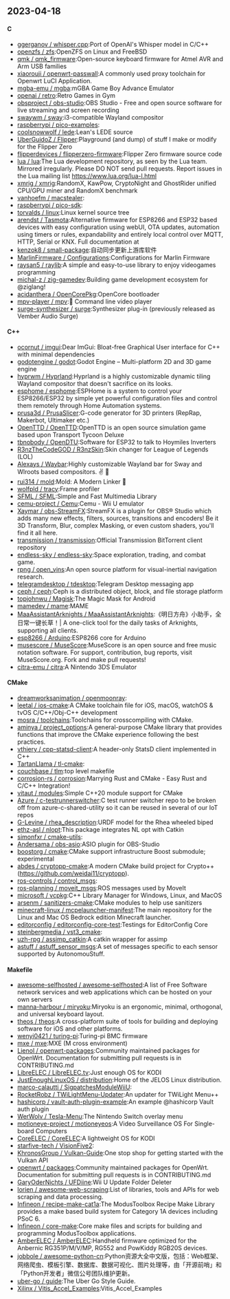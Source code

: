 ## 2023-04-18

#### C
* [ggerganov / whisper.cpp](https://github.com/ggerganov/whisper.cpp):Port of OpenAI's Whisper model in C/C++
* [openzfs / zfs](https://github.com/openzfs/zfs):OpenZFS on Linux and FreeBSD
* [qmk / qmk_firmware](https://github.com/qmk/qmk_firmware):Open-source keyboard firmware for Atmel AVR and Arm USB families
* [xiaorouji / openwrt-passwall](https://github.com/xiaorouji/openwrt-passwall):A commonly used proxy toolchain for Openwrt LuCI Application.
* [mgba-emu / mgba](https://github.com/mgba-emu/mgba):mGBA Game Boy Advance Emulator
* [openai / retro](https://github.com/openai/retro):Retro Games in Gym
* [obsproject / obs-studio](https://github.com/obsproject/obs-studio):OBS Studio - Free and open source software for live streaming and screen recording
* [swaywm / sway](https://github.com/swaywm/sway):i3-compatible Wayland compositor
* [raspberrypi / pico-examples](https://github.com/raspberrypi/pico-examples):
* [coolsnowwolf / lede](https://github.com/coolsnowwolf/lede):Lean's LEDE source
* [UberGuidoZ / Flipper](https://github.com/UberGuidoZ/Flipper):Playground (and dump) of stuff I make or modify for the Flipper Zero
* [flipperdevices / flipperzero-firmware](https://github.com/flipperdevices/flipperzero-firmware):Flipper Zero firmware source code
* [lua / lua](https://github.com/lua/lua):The Lua development repository, as seen by the Lua team. Mirrored irregularly. Please DO NOT send pull requests. Report issues in the Lua mailing list https://www.lua.org/lua-l.html
* [xmrig / xmrig](https://github.com/xmrig/xmrig):RandomX, KawPow, CryptoNight and GhostRider unified CPU/GPU miner and RandomX benchmark
* [vanhoefm / macstealer](https://github.com/vanhoefm/macstealer):
* [raspberrypi / pico-sdk](https://github.com/raspberrypi/pico-sdk):
* [torvalds / linux](https://github.com/torvalds/linux):Linux kernel source tree
* [arendst / Tasmota](https://github.com/arendst/Tasmota):Alternative firmware for ESP8266 and ESP32 based devices with easy configuration using webUI, OTA updates, automation using timers or rules, expandability and entirely local control over MQTT, HTTP, Serial or KNX. Full documentation at
* [kenzok8 / small-package](https://github.com/kenzok8/small-package):自动同步更新上游库软件
* [MarlinFirmware / Configurations](https://github.com/MarlinFirmware/Configurations):Configurations for Marlin Firmware
* [raysan5 / raylib](https://github.com/raysan5/raylib):A simple and easy-to-use library to enjoy videogames programming
* [michal-z / zig-gamedev](https://github.com/michal-z/zig-gamedev):Building game development ecosystem for @ziglang!
* [acidanthera / OpenCorePkg](https://github.com/acidanthera/OpenCorePkg):OpenCore bootloader
* [mpv-player / mpv](https://github.com/mpv-player/mpv):🎥
Command line video player
* [surge-synthesizer / surge](https://github.com/surge-synthesizer/surge):Synthesizer plug-in (previously released as Vember Audio Surge)

#### C++
* [ocornut / imgui](https://github.com/ocornut/imgui):Dear ImGui: Bloat-free Graphical User interface for C++ with minimal dependencies
* [godotengine / godot](https://github.com/godotengine/godot):Godot Engine – Multi-platform 2D and 3D game engine
* [hyprwm / Hyprland](https://github.com/hyprwm/Hyprland):Hyprland is a highly customizable dynamic tiling Wayland compositor that doesn't sacrifice on its looks.
* [esphome / esphome](https://github.com/esphome/esphome):ESPHome is a system to control your ESP8266/ESP32 by simple yet powerful configuration files and control them remotely through Home Automation systems.
* [prusa3d / PrusaSlicer](https://github.com/prusa3d/PrusaSlicer):G-code generator for 3D printers (RepRap, Makerbot, Ultimaker etc.)
* [OpenTTD / OpenTTD](https://github.com/OpenTTD/OpenTTD):OpenTTD is an open source simulation game based upon Transport Tycoon Deluxe
* [tbnobody / OpenDTU](https://github.com/tbnobody/OpenDTU):Software for ESP32 to talk to Hoymiles Inverters
* [R3nzTheCodeGOD / R3nzSkin](https://github.com/R3nzTheCodeGOD/R3nzSkin):Skin changer for League of Legends (LOL)
* [Alexays / Waybar](https://github.com/Alexays/Waybar):Highly customizable Wayland bar for Sway and Wlroots based compositors.
✌️
🎉
* [rui314 / mold](https://github.com/rui314/mold):Mold: A Modern Linker
🦠
* [wolfpld / tracy](https://github.com/wolfpld/tracy):Frame profiler
* [SFML / SFML](https://github.com/SFML/SFML):Simple and Fast Multimedia Library
* [cemu-project / Cemu](https://github.com/cemu-project/Cemu):Cemu - Wii U emulator
* [Xaymar / obs-StreamFX](https://github.com/Xaymar/obs-StreamFX):StreamFX is a plugin for OBS® Studio which adds many new effects, filters, sources, transitions and encoders! Be it 3D Transform, Blur, complex Masking, or even custom shaders, you'll find it all here.
* [transmission / transmission](https://github.com/transmission/transmission):Official Transmission BitTorrent client repository
* [endless-sky / endless-sky](https://github.com/endless-sky/endless-sky):Space exploration, trading, and combat game.
* [rpng / open_vins](https://github.com/rpng/open_vins):An open source platform for visual-inertial navigation research.
* [telegramdesktop / tdesktop](https://github.com/telegramdesktop/tdesktop):Telegram Desktop messaging app
* [ceph / ceph](https://github.com/ceph/ceph):Ceph is a distributed object, block, and file storage platform
* [topjohnwu / Magisk](https://github.com/topjohnwu/Magisk):The Magic Mask for Android
* [mamedev / mame](https://github.com/mamedev/mame):MAME
* [MaaAssistantArknights / MaaAssistantArknights](https://github.com/MaaAssistantArknights/MaaAssistantArknights):《明日方舟》小助手，全日常一键长草！| A one-click tool for the daily tasks of Arknights, supporting all clients.
* [esp8266 / Arduino](https://github.com/esp8266/Arduino):ESP8266 core for Arduino
* [musescore / MuseScore](https://github.com/musescore/MuseScore):MuseScore is an open source and free music notation software. For support, contribution, bug reports, visit MuseScore.org. Fork and make pull requests!
* [citra-emu / citra](https://github.com/citra-emu/citra):A Nintendo 3DS Emulator

#### CMake
* [dreamworksanimation / openmoonray](https://github.com/dreamworksanimation/openmoonray):
* [leetal / ios-cmake](https://github.com/leetal/ios-cmake):A CMake toolchain file for iOS, macOS, watchOS & tvOS C/C++/Obj-C++ development
* [mosra / toolchains](https://github.com/mosra/toolchains):Toolchains for crosscompiling with CMake.
* [aminya / project_options](https://github.com/aminya/project_options):A general-purpose CMake library that provides functions that improve the CMake experience following the best practices.
* [vthiery / cpp-statsd-client](https://github.com/vthiery/cpp-statsd-client):A header-only StatsD client implemented in C++
* [TartanLlama / tl-cmake](https://github.com/TartanLlama/tl-cmake):
* [couchbase / tlm](https://github.com/couchbase/tlm):top level makefile
* [corrosion-rs / corrosion](https://github.com/corrosion-rs/corrosion):Marrying Rust and CMake - Easy Rust and C/C++ Integration!
* [vitaut / modules](https://github.com/vitaut/modules):Simple C++20 module support for CMake
* [Azure / c-testrunnerswitcher](https://github.com/Azure/c-testrunnerswitcher):C test runner switcher repo to be broken off from azure-c-shared-utility so it can be reused in several of our IoT repos
* [G-Levine / rhea_description](https://github.com/G-Levine/rhea_description):URDF model for the Rhea wheeled biped
* [ethz-asl / nlopt](https://github.com/ethz-asl/nlopt):This package integrates NL opt with Catkin
* [simonfxr / cmake-utils](https://github.com/simonfxr/cmake-utils):
* [Andersama / obs-asio](https://github.com/Andersama/obs-asio):ASIO plugin for OBS-Studio
* [boostorg / cmake](https://github.com/boostorg/cmake):CMake support infrastructure Boost submodule; experimental
* [abdes / cryptopp-cmake](https://github.com/abdes/cryptopp-cmake):A modern CMake build project for Crypto++ (https://github.com/weidai11/cryptopp).
* [ros-controls / control_msgs](https://github.com/ros-controls/control_msgs):
* [ros-planning / moveit_msgs](https://github.com/ros-planning/moveit_msgs):ROS messages used by MoveIt
* [microsoft / vcpkg](https://github.com/microsoft/vcpkg):C++ Library Manager for Windows, Linux, and MacOS
* [arsenm / sanitizers-cmake](https://github.com/arsenm/sanitizers-cmake):CMake modules to help use sanitizers
* [minecraft-linux / mcpelauncher-manifest](https://github.com/minecraft-linux/mcpelauncher-manifest):The main repository for the Linux and Mac OS Bedrock edition Minecraft launcher.
* [editorconfig / editorconfig-core-test](https://github.com/editorconfig/editorconfig-core-test):Testings for EditorConfig Core
* [steinbergmedia / vst3_cmake](https://github.com/steinbergmedia/vst3_cmake):
* [uzh-rpg / assimp_catkin](https://github.com/uzh-rpg/assimp_catkin):A catkin wrapper for assimp
* [astuff / astuff_sensor_msgs](https://github.com/astuff/astuff_sensor_msgs):A set of messages specific to each sensor supported by AutonomouStuff.

#### Makefile
* [awesome-selfhosted / awesome-selfhosted](https://github.com/awesome-selfhosted/awesome-selfhosted):A list of Free Software network services and web applications which can be hosted on your own servers
* [manna-harbour / miryoku](https://github.com/manna-harbour/miryoku):Miryoku is an ergonomic, minimal, orthogonal, and universal keyboard layout.
* [theos / theos](https://github.com/theos/theos):A cross-platform suite of tools for building and deploying software for iOS and other platforms.
* [wenyi0421 / turing-pi](https://github.com/wenyi0421/turing-pi):Turing-pi BMC firmware
* [mxe / mxe](https://github.com/mxe/mxe):MXE (M cross environment)
* [Lienol / openwrt-packages](https://github.com/Lienol/openwrt-packages):Community maintained packages for OpenWrt. Documentation for submitting pull requests is in CONTRIBUTING.md
* [LibreELEC / LibreELEC.tv](https://github.com/LibreELEC/LibreELEC.tv):Just enough OS for KODI
* [JustEnoughLinuxOS / distribution](https://github.com/JustEnoughLinuxOS/distribution):Home of the JELOS Linux distribution.
* [marco-calautti / SigpatchesModuleWiiU](https://github.com/marco-calautti/SigpatchesModuleWiiU):
* [RocketRobz / TWiLightMenu-Updater](https://github.com/RocketRobz/TWiLightMenu-Updater):An updater for TWiLight Menu++
* [hashicorp / vault-auth-plugin-example](https://github.com/hashicorp/vault-auth-plugin-example):An example @hashicorp Vault auth plugin
* [WerWolv / Tesla-Menu](https://github.com/WerWolv/Tesla-Menu):The Nintendo Switch overlay menu
* [motioneye-project / motioneyeos](https://github.com/motioneye-project/motioneyeos):A Video Surveillance OS For Single-board Computers
* [CoreELEC / CoreELEC](https://github.com/CoreELEC/CoreELEC):A lightweight OS for KODI
* [starfive-tech / VisionFive2](https://github.com/starfive-tech/VisionFive2):
* [KhronosGroup / Vulkan-Guide](https://github.com/KhronosGroup/Vulkan-Guide):One stop shop for getting started with the Vulkan API
* [openwrt / packages](https://github.com/openwrt/packages):Community maintained packages for OpenWrt. Documentation for submitting pull requests is in CONTRIBUTING.md
* [GaryOderNichts / UFDiine](https://github.com/GaryOderNichts/UFDiine):Wii U Update Folder Deleter
* [lorien / awesome-web-scraping](https://github.com/lorien/awesome-web-scraping):List of libraries, tools and APIs for web scraping and data processing.
* [Infineon / recipe-make-cat1a](https://github.com/Infineon/recipe-make-cat1a):The ModusToolbox Recipe Make Library provides a make based build system for Category 1A devices including PSoC 6.
* [Infineon / core-make](https://github.com/Infineon/core-make):Core make files and scripts for building and programming ModusToolbox applications.
* [AmberELEC / AmberELEC](https://github.com/AmberELEC/AmberELEC):Handheld firmware optimized for the Anbernic RG351P/M/V/MP, RG552 and PowKiddy RGB20S devices.
* [jobbole / awesome-python-cn](https://github.com/jobbole/awesome-python-cn):Python资源大全中文版，包括：Web框架、网络爬虫、模板引擎、数据库、数据可视化、图片处理等，由「开源前哨」和「Python开发者」微信公号团队维护更新。
* [uber-go / guide](https://github.com/uber-go/guide):The Uber Go Style Guide.
* [Xilinx / Vitis_Accel_Examples](https://github.com/Xilinx/Vitis_Accel_Examples):Vitis_Accel_Examples
